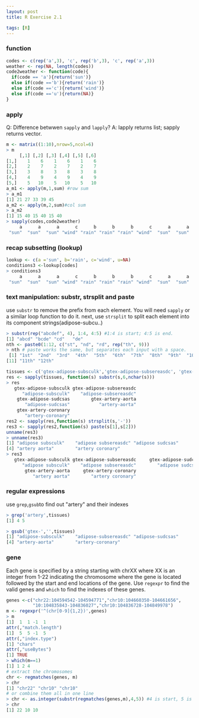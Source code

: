 ```yaml
---
layout: post
title: R Exercise 2.1

tags: [R]
---
```


### function

```r
codes <- c(rep('a',3), 'c', rep('b',3), 'c', rep('a',3))
weather <- rep(NA, length(codes))
code2weather <- function(code){
  if(code == 'a'){return('sun')}
  else if(code =='b'){return('rain')}
  else if(code =='c'){return('wind')}
  else if(code =='u'){return(NA)}
}
```
### apply
Q: Difference betwwen ```sapply``` and ```lapply```?
A: lapply returns list; sapply returns vector.

```r
m <- matrix((1:10),nrow=5,ncol=6)
> m
     [,1] [,2] [,3] [,4] [,5] [,6]
[1,]    1    6    1    6    1    6
[2,]    2    7    2    7    2    7
[3,]    3    8    3    8    3    8
[4,]    4    9    4    9    4    9
[5,]    5   10    5   10    5   10
a_m1 <- apply(m,1,sum) #row sum
> a_m1
[1] 21 27 33 39 45
a_m2 <- apply(m,2,sum)#col sum
> a_m2
[1] 15 40 15 40 15 40
> sapply(codes,code2weather)
     a      a      a      c      b      b      b      c      a      a      a 
 "sun"  "sun"  "sun" "wind" "rain" "rain" "rain" "wind"  "sun"  "sun"  "sun" 

```
### recap subsetting (lookup)
```r
lookup <- c(a ='sun', b='rain', c='wind', u=NA)
conditions3 <-lookup[codes]
> conditions3
     a      a      a      c      b      b      b      c      a      a      a 
 "sun"  "sun"  "sun" "wind" "rain" "rain" "rain" "wind"  "sun"  "sun"  "sun" 
 ```
### text manipulation: substr, strsplit and paste
use ```substr``` to remove the prefix from each element. You will need ```sapply``` or a similar loop function to do it.
next, use ```strsplit``` to split each element into its component strings(adipose-subcu..)
```r
> substr(rep("abcdef", 4), 1:4, 4:5) #1:4 is start; 4:5 is end.
[1] "abcd" "bcde" "cd"   "de" 
nth <- paste0(1:12, c("st", "nd", "rd", rep("th", 9))) 
> nth # paste works the same, but separates each input with a space.
 [1] "1st"  "2nd"  "3rd"  "4th"  "5th"  "6th"  "7th"  "8th"  "9th"  "10th"
[11] "11th" "12th"

tissues <- c('gtex-adipose-subsculk','gtex-adipose-subsereasdc', 'gtex-adipose-sudcsas', 'gtex-artery-aorta','gtex-artery-coronary')
res <- sapply(tissues, function(s) substr(s,6,nchar(s)))
> res
   gtex-adipose-subsculk gtex-adipose-subsereasdc 
      "adipose-subsculk"    "adipose-subsereasdc" 
    gtex-adipose-sudcsas        gtex-artery-aorta 
       "adipose-sudcsas"           "artery-aorta" 
    gtex-artery-coronary 
       "artery-coronary" 
res2 <- sapply(res,function(s) strsplit(s,'-'))
res3 <- sapply(res2,function(s) paste(s[1],s[2]))
unname(res3)
> unname(res3)
[1] "adipose subsculk"    "adipose subsereasdc" "adipose sudcsas"    
[4] "artery aorta"        "artery coronary"   
> res3
   gtex-adipose-subsculk gtex-adipose-subsereasdc     gtex-adipose-sudcsas 
      "adipose subsculk"    "adipose subsereasdc"        "adipose sudcsas" 
       gtex-artery-aorta     gtex-artery-coronary 
          "artery aorta"        "artery coronary"
```
### regular expressions
use ```grep```,```gsub```to find out "artery" and their indexes
```r
> grep('artery',tissues)
[1] 4 5

> gsub('gtex-','',tissues)
[1] "adipose-subsculk"    "adipose-subsereasdc" "adipose-sudcsas"    
[4] "artery-aorta"        "artery-coronary"

```
### gene
Each gene is specified by a string starting with chrXX where XX is an integer from 1-22 indicating the chromosome where the gene is located followed by the start and end locations of the gene.
Use ```regexpr``` to find the valid genes and ```which``` to find the indexes of these genes.

```r
genes <-c("chr22:104594542-104594771","chr10:104660350-104661656",
          "10:104835843-104836027","chr10:104836728-104849978")
m <- regexpr('^(chr[0-9]{1,2})',genes)
> m
[1]  1  1 -1  1
attr(,"match.length")
[1]  5  5 -1  5
attr(,"index.type")
[1] "chars"
attr(,"useBytes")
[1] TRUE
> which(m==1)
[1] 1 2 4
# extract the chromosomes
chr <- regmatches(genes, m)
> chr
[1] "chr22" "chr10" "chr10"
# or combine them all in one line
> chr <- as.integer(substr(regmatches(genes,m),4,5)) #4 is start, 5 is end
> chr
[1] 22 10 10
```